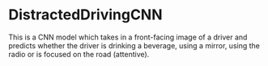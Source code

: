 # DistractedDrivingCNN
 This is a CNN model which takes in a front-facing image of a driver and predicts whether the driver is drinking a beverage, using a mirror, using the radio or is focused on the road (attentive).
